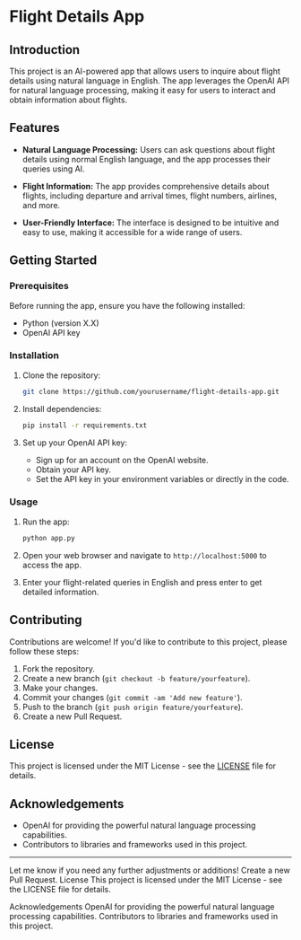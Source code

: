 # Flight Details App

## Introduction

This project is an AI-powered app that allows users to inquire about flight details using natural language in English. The app leverages the OpenAI API for natural language processing, making it easy for users to interact and obtain information about flights.

## Features

- **Natural Language Processing:** Users can ask questions about flight details using normal English language, and the app processes their queries using AI.
  
- **Flight Information:** The app provides comprehensive details about flights, including departure and arrival times, flight numbers, airlines, and more.

- **User-Friendly Interface:** The interface is designed to be intuitive and easy to use, making it accessible for a wide range of users.

## Getting Started

### Prerequisites

Before running the app, ensure you have the following installed:

- Python (version X.X)
- OpenAI API key

### Installation

1. Clone the repository:

   ```bash
   git clone https://github.com/yourusername/flight-details-app.git
   ```

2. Install dependencies:

   ```bash
   pip install -r requirements.txt
   ```

3. Set up your OpenAI API key:

   - Sign up for an account on the OpenAI website.
   - Obtain your API key.
   - Set the API key in your environment variables or directly in the code.

### Usage

1. Run the app:

   ```bash
   python app.py
   ```

2. Open your web browser and navigate to `http://localhost:5000` to access the app.

3. Enter your flight-related queries in English and press enter to get detailed information.

## Contributing

Contributions are welcome! If you'd like to contribute to this project, please follow these steps:

1. Fork the repository.
2. Create a new branch (`git checkout -b feature/yourfeature`).
3. Make your changes.
4. Commit your changes (`git commit -am 'Add new feature'`).
5. Push to the branch (`git push origin feature/yourfeature`).
6. Create a new Pull Request.

## License

This project is licensed under the MIT License - see the [LICENSE](LICENSE) file for details.

## Acknowledgements

- OpenAI for providing the powerful natural language processing capabilities.
- Contributors to libraries and frameworks used in this project.

---

Let me know if you need any further adjustments or additions!
Create a new Pull Request.
License
This project is licensed under the MIT License - see the LICENSE file for details.

Acknowledgements
OpenAI for providing the powerful natural language processing capabilities.
Contributors to libraries and frameworks used in this project.
